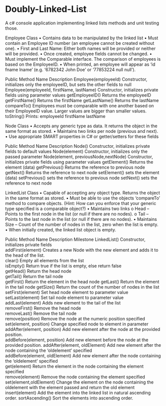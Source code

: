 # Doubly-Linked-List
 A c# console application implementing linked lists methods and unit testing those.

Employee Class
•	Contains data to be manipulated by the linked list
•	Must contain an Employee ID number (an employee cannot be created without one).
•	First and Last Name: Either both names will be provided or neither will be provided.
•	Once created, employee fields cannot be changed.
•	Must implement the Comparable interface. The comparison of employees is based on the EmployeeID.
•	When printed, an employee will appear as ‘id fname lname’ (e.g. ‘6782342 John Doe’ or ‘77853224 null null’).
	
Public Method Name	    Description
Employee(employeeId)	  Constructor, initializes only the employeeID, but sets the other fields to null
Employee(employeeId,
firstName, lastName)	  Constructor, initializes private fields using parameter values
getEmployeeID()	        Returns the employeeID
getFirstName()	        Returns the firstName
getLastName()	          Returns the lastName
compareTo()	            Employees must be comparable with one another based on their EmployeeID value. Larger values are bigger than smaller values.
toString()	            Prints: employeeId firstName lastName


Node Class 
•	Accepts any generic type as data. It returns the object in the same format as stored.
•	Maintains two links per node (previous and next).
•	Use appropriate SMART properties in C# or getter/setters for these fields
	
Public Method Name	    Description
Node()	                Constructor, initializes private fields to default values
Node(element)	          Constructor, initializes only the passed parameter
Node(element, 
previousNode,nextNode)	Constructor, initializes private fields using parameter values
getElement()	          Returns the element (data)
getPrevious()	          Returns the reference to previous node 
getNext()	              Returns the reference to next node
setElement()	          sets the element (data)
setPrevious()	          sets the reference to previous node 
setNext()	              sets the reference to next node


LinkedList Class
•	Capable of accepting any object type. Returns the object in the same format as stored.
•	Must be able to use the objects ‘compareTo’ method to compare objects. (Hint: How can you enforce that your generic type specified is a comparable object?)
•	Maintains two links
o	Head – Points to the first node in the list (or null if there are no nodes).
o	Tail – Points to the last node in the list (or null if there are no nodes).
•	Maintains Size – Count of the number of nodes in the list, zero when the list is empty.
•	When initially created, the linked list object is empty.

		
Public Method Name	    Description	Milestone
LinkedList()	          Constructor, initializes private fields	
addFirst(element)	      Creates a new Node with the new element and adds it to the head of the list.	
clear()	                Empty all elements from the list	
isEmpty()	              Return true if the list is empty, else return false	
getHead()             	Return the head node	
getTail()	              Return the tail node	
getFirst()	            Return the element in the head node	
getLast()             	Return the element in the tail node	
getSize()	              Return the count of the number of nodes in the list	
setFirst(element)	      Set head node element to parameter value	
setLast(element)	      Set tail node element to parameter value	
addLast(element)	      Adds new element to the tail of the list	
removeFirst()	          Remove the head node	
removeLast()	          Remove the tail node	
remove(position)	      Remove the node at the numeric position specified	
set(element, position)	Change specified node to element in parameter 	
addAfter(element,
position)	              Add new element after the node at the provided position.	
addBefore(element,
position)	              Add new element before the node at the provided position.	
addAfter(element, 
oldElement)	            Add new element after the node containing the ‘oldelement’ specified	
addBefore(element,
oldElement)	            Add new element after the node containing the ‘oldelement’ specified	
get(element)	          Return the element in the node containing the element specified	
remove(element)	        Remove the node containing the element specified	
set(element,oldElement) Change the element on the node containing the oldelement with the element passed and return the old element	
insert(element)	        Add the element into the linked list in natural ascending order.
sortAscending()	        Sort the elements into ascending order.	


